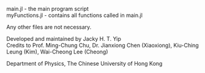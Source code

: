 main.jl - the main program script  
myFunctions.jl - contains all functions called in main.jl

Any other files are not necessary.

Developed and maintained by Jacky H. T. Yip  
Credits to Prof. Ming-Chung Chu, Dr. Jianxiong Chen (Xiaoxiong), Kiu-Ching Leung (Kim), Wai-Cheong Lee (Cheong)

Department of Physics, The Chinese University of Hong Kong

